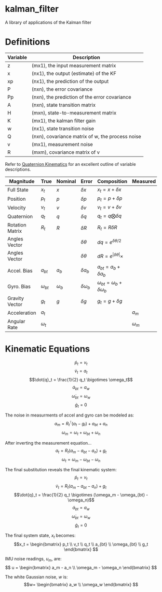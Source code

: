 # kalman_filter
A library of applications of the Kalman filter

# Definitions

| Variable | Description                                 |   
| ---------|-------------------------------------------- | 
| z  |  (mx1), the input measurement matrix              |
| x  |  (nx1), the output (estimate) of the KF           | 
| xp |  (nx1), the prediction of the output              | 
| P  |  (nxn), the error covariance                      |  
| Pp |  (nxn), the prediction of the error covariance    | 
| A  |  (nxn), state transition matrix                   | 
| H  |  (mxn), state-to-measurement matrix               | 
| K  |  (mx1), the kalman filter gain                    |
| w  |  (nx1), state transition noise                    |
| Q  |  (nxn), covariance matrix of w, the process noise | 
| v  |  (mx1), measurement noise                         |  
| R  |  (mxm), covariance matrix of v                    |

Refer to [Quaternion Kinematics](https://www.iri.upc.edu/people/jsola/JoanSola/objectes/notes/kinematics.pdf) for an excellent outline of variable descriptions.

| Magnitude | True | Nominal | Error | Composition | Measured | Noise | 
| --------- |  --- | ------- | ----- | ----------- | -------- | ----- |
| Full State | $x_t$ | $x$ | $\delta x$ | $x_t = x + \delta x$ | | |
| Position   | $p_t$ | $p$ | $\delta p$ | $p_t = p + \delta p$ | | |
| Velocity | $v_t$ | $v$ | $\delta v$ | $v_t = v + \delta v$ | | |
| Quaternion | $q_t$ | $q$ | $\delta q$ | $q_t = q \bigotimes \delta q$ | | |
| Rotation Matrix | $R_t$ | $R$ | $\delta R$ | $R_t = R \delta R$ | | |
| Angles Vector | | | $\delta \theta$  | $dq = e^{\delta \theta/ 2}$ | | |
| Angles Vector | | | $\delta \theta$  | $dR = e^{\|{\delta \theta}\|}\times$ | | |
| Accel. Bias| $a_{bt}$ | $a_b$ | $\delta a_b$ | $a_{bt}=a_b + \delta a_b$ | | $a_w$ |
| Gyro.  Bias| $\omega_{bt}$ | $\omega_b$ | $\delta \omega_b$ | $\omega_{bt} =\omega_b + \delta \omega_b$ | | $\omega_w$ |
| Gravity Vector | $g_{t}$ | $g$ | $\delta g$ | $g_{t}=g + \delta g$ | | |
| Acceleration   | $a_t$ | | |  | $a_m$| $a_n$ |
| Angular Rate   | $\omega_t$ | | |  | $\omega_m$| $\omega_n$ |

# Kinematic Equations
$$\dot{p}_t = v_t$$
$$\dot{v}_t = a_t$$
$$\dot{q}_t = \frac{1}{2} q_t \bigotimes \omega_t$$
$$\dot{a}_{bt} = a_w$$
$$\dot{\omega}_{bt} = \omega_w$$
$$\dot{g}_t = 0$$

The noise in measurments of accel and gyro can be modeled as:
$$ a_m = R^{\intercal}_{t}(a_t - g_t) + a_{bt} + a_n$$
$$ \omega_m = \omega_t + \omega_{bt} + \omega_n$$

After inverting the measurement equation...
$$ a_t = R_t(a_m - a_{bt} - a_n) + g_t$$
$$ \omega_t = \omega_m - \omega_{bt} - \omega_n$$

The final substitution reveals the final kinematic system:
$$\dot{p}_t = v_t$$
$$\dot{v}_t = R_t(a_m - a_{bt} - a_n) + g_t$$
$$\dot{q}_t = \frac{1}{2} q_t \bigotimes (\omega_m - \omega_{bt} - \omega_n)$$
$$\dot{a}_{bt} = a_w$$
$$\dot{\omega}_{bt} = \omega_w$$
$$\dot{g}_t = 0$$

The final system state, $x_t$ becomes:
$$x_t = 
\begin{bmatrix}
p_t \\
v_t \\
q_t \\
a_{bt} \\
\omega_{bt} \\
g_t 
\end{bmatrix}
$$

IMU noise readings, $u_m$, are:
$$ u = 
\begin{bmatrix}
a_m - a_n \\
\omega_m - \omega_n
\end{bmatrix}
$$

The white Gaussian noise, $w$ is:
$$w=
\begin{bmatrix}
a_w \\
\omega_w
\end{bmatrix}
$$

